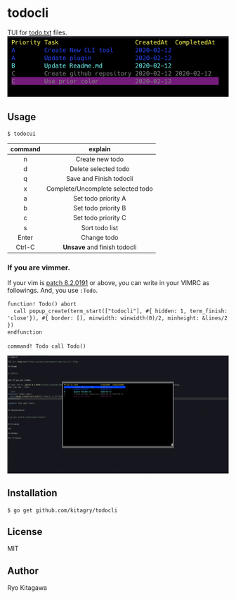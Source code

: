 # todocli

TUI for [todo.txt](https://github.com/todotxt/todo.txt-cli) files.
![](./images/todocli.png)

## Usage

```
$ todocui
```

| command | explain                           |
|:-------:|:---------------------------------:|
| n       | Create new todo                   |
| d       | Delete selected todo              |
| q       | Save and Finish todocli           |
| x       | Complete/Uncomplete selected todo |
| a       | Set todo priority A               |
| b       | Set todo priority B               |
| c       | Set todo priority C               |
| s       | Sort todo list                    |
| Enter   | Change todo                       |
| Ctrl-C  | **Unsave** and finish todocli     |


### If you are vimmer.

If your vim is [patch 8.2.0191](https://github.com/vim/vim/commit/219c7d063823498be22aae46dd024d77b5fb2a58) or above, you can write in your VIMRC as followings.
And, you use `:Todo`.

```vim
function! Todo() abort
  call popup_create(term_start(["todocli"], #{ hidden: 1, term_finish: 'close'}), #{ border: [], minwidth: winwidth(0)/2, minheight: &lines/2 })
endfunction

command! Todo call Todo()
```

![](./images/vim.png)

## Installation

```
$ go get github.com/kitagry/todocli
```

## License

MIT

## Author

Ryo Kitagawa
